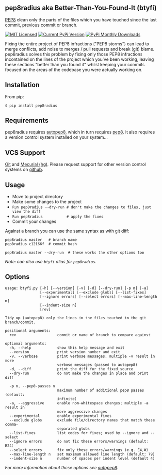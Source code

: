 pep8radius aka Better-Than-You-Found-It (btyfi) 
-----------------------------------------------

[PEP8](http://legacy.python.org/dev/peps/pep-0008/) clean only the parts of the files which you have touched since the last commit, previous commit or branch.

[![MIT Licensed](http://img.shields.io/badge/license-MIT-brightgreen.png)](http://choosealicense.com/licenses/mit/)
[![Current PyPi Version](https://pypip.in/v/pep8radius/badge.png)](https://pypi.python.org/pypi/pep8radius)
[![PyPi Monthly Downloads](https://pypip.in/d/pep8radius/badge.png)](https://pypi.python.org/pypi/pep8radius)

Fixing the entire project of PEP8 infractions ("PEP8 storms") can lead to merge conflicts, add noise to merges / pull requests and break (git) blame. pep8radius solves this problem by fixing only those PEP8 infractions incontained on the lines of the project which you've been working, leaving these sections "better than you found it" whilst keeping your commits focused on the areas of the codebase you were actually working on.

Installation
------------
From pip:

    $ pip install pep8radius

Requirements
------------
pep8radius requires [autopep8](https://pypi.python.org/pypi/autopep8), which in turn requires [pep8](https://pypi.python.org/pypi/pep8). It also requires a version control system installed on your system...

VCS Support
-----------
[Git](http://git-scm.com/) and [Mecurial (hg)](http://mercurial.selenic.com/). Please request support for other version control systems on [github](https://github.com/hayd/btyfi).

Usage
-----
- Move to project directory
- Make some changes to the project
- `Run pep8radius --dry-run # don't make the changes to files, just view the diff`
- `Run pep8radius           # apply the fixes`
- Commit your changes

Against a branch you can use the same syntax as with git diff:

    pep8radius master   # branch name
    pep8radius c12166f  # commit hash

    pep8radius master --dry-run  # these works the other options too

*Note: can also use `btyfi` alias for `pep8radius`.*

Options
-------

    usage: btyfi.py [-h] [--version] [-v] [-d] [--dry-run] [-p n] [-a]
                    [--experimental] [--exclude globs] [--list-fixes]
                    [--ignore errors] [--select errors] [--max-line-length n]
                    [--indent-size n]
                    [rev]

    Tidy up (autopep8) only the lines in the files touched in the git
    branch/commit.

    positional arguments:
      rev                   commit or name of branch to compare against

    optional arguments:
      -h, --help            show this help message and exit
      --version             print version number and exit
      -v, --verbose         print verbose messages; multiple -v result in more
                            verbose messages (passed to autopep8)
      -d, --diff            print the diff for the fixed source
      --dry-run             do not make the changes in place and print diff

      -p n, --pep8-passes n
                            maximum number of additional pep8 passes (default:
                            infinite)
      -a, --aggressive      enable non-whitespace changes; multiple -a result in
                            more aggressive changes
      --experimental        enable experimental fixes
      --exclude globs       exclude file/directory names that match these comma-
                            separated globs
      --list-fixes          list codes for fixes; used by --ignore and --select
      --ignore errors       do not fix these errors/warnings (default: E24)
      --select errors       fix only these errors/warnings (e.g. E4,W)
      --max-line-length n   set maximum allowed line length (default: 79)
      --indent-size n       number of spaces per indent level (default 4)

*For more information about these options see [autopep8](https://pypi.python.org/pypi/autopep8).*
